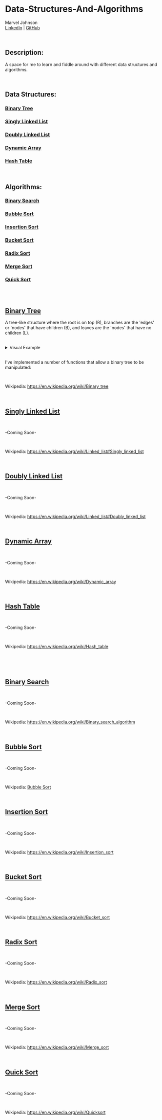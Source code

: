 # Data-Structures-And-Algorithms

Marvel Johnson  
[LinkedIn](https://www.linkedin.com/in/marvel-johnson/) | [GitHub](https://github.com/Menthus123)

</br>

## Description:

A space for me to learn and fiddle around with different data structures and algorithms.

</br>

## Data Structures:

### <a href="#binary-tree-1">Binary Tree</a>

### <a href="#singly-linked-list-1">Singly Linked List</a>

### <a href="#doubly-linked-list-1">Doubly Linked List</a>

### <a href="#dynamic-array-1">Dynamic Array</a>

### <a href="#hash-table-1">Hash Table</a>

</br>

## Algorithms:

### <a href="#binary-search-1">Binary Search</a>

### <a href="#bubble-sort-1">Bubble Sort</a>

### <a href="#insertion-sort-1">Insertion Sort</a>

### <a href="#bucket-sort-1">Bucket Sort</a>

### <a href="#radix-sort-1">Radix Sort</a>

### <a href="#merge-sort-1">Merge Sort</a>

### <a href="#quick-sort-1">Quick Sort</a>

</br>
</br>

## [Binary Tree](#binary-tree)

A tree-like structure where the root is on top (R), branches are the 'edges' or 'nodes' that have children (B), and leaves are the 'nodes' that have no children (L).

</br>

<details>
  <summary>Visual Example</summary>

    ___R___   ___5___
    _B___B_   _3___7_
    L_L_L_L   X_4_6_X

</details>

</br>

I've implemented a number of functions that allow a binary tree to be manipulated:

</br>

Wikipedia: <a href="https://en.wikipedia.org/wiki/Binary_tree">https://en.wikipedia.org/wiki/Binary_tree

</br>

## [Singly Linked List](#singly-linked-list)

</br>

-Coming Soon-

</br>

Wikipedia: <a href="https://en.wikipedia.org/wiki/Linked_list#Singly_linked_list">https://en.wikipedia.org/wiki/Linked_list#Singly_linked_list

</br>

## [Doubly Linked List](#doubly-linked-list)

</br>

-Coming Soon-

</br>

Wikipedia: <a href="https://en.wikipedia.org/wiki/Linked_list#Doubly_linked_list">https://en.wikipedia.org/wiki/Linked_list#Doubly_linked_list

</br>

## [Dynamic Array](#dynamic-array)

</br>

-Coming Soon-

</br>

Wikipedia: <a href="https://en.wikipedia.org/wiki/Dynamic_array">https://en.wikipedia.org/wiki/Dynamic_array

</br>

## [Hash Table](#hash-table)

</br>

-Coming Soon-

</br>

Wikipedia: <a href="https://en.wikipedia.org/wiki/Hash_table">https://en.wikipedia.org/wiki/Hash_table

</br>
</br>
</br>

## [Binary Search](#binary-search)

</br>

-Coming Soon-

</br>

Wikipedia: <a href="https://en.wikipedia.org/wiki/Binary_search_algorithm">https://en.wikipedia.org/wiki/Binary_search_algorithm

</br>

## [Bubble Sort](#bubble-sort)

</br>

-Coming Soon-

</br>

Wikipedia: <a href="Bubble Sort">Bubble Sort

</br>

## [Insertion Sort](#insertion-sort)

</br>

-Coming Soon-

</br>

Wikipedia: <a href="https://en.wikipedia.org/wiki/Insertion_sort">https://en.wikipedia.org/wiki/Insertion_sort

</br>

## [Bucket Sort](#bucket-sort)

</br>

-Coming Soon-

</br>

Wikipedia: <a href="https://en.wikipedia.org/wiki/Bucket_sort">https://en.wikipedia.org/wiki/Bucket_sort

</br>

## [Radix Sort](#radix-sort)

</br>

-Coming Soon-

</br>

Wikipedia: <a href="https://en.wikipedia.org/wiki/Radix_sort">https://en.wikipedia.org/wiki/Radix_sort

</br>

## [Merge Sort](#merge-sort)

</br>

-Coming Soon-

</br>

Wikipedia: <a href="https://en.wikipedia.org/wiki/Merge_sort">https://en.wikipedia.org/wiki/Merge_sort

</br>

## [Quick Sort](#quick-sort)

</br>

-Coming Soon-

</br>

Wikipedia: <a href="https://en.wikipedia.org/wiki/Quicksort">https://en.wikipedia.org/wiki/Quicksort
